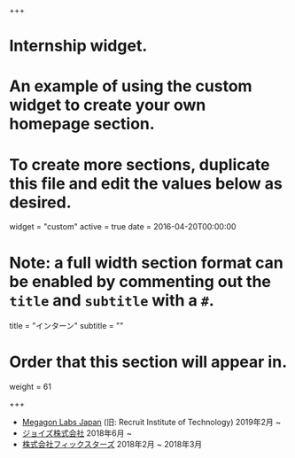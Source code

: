 +++
# Internship widget.
# An example of using the custom widget to create your own homepage section.
# To create more sections, duplicate this file and edit the values below as desired.
widget = "custom"
active = true
date = 2016-04-20T00:00:00

# Note: a full width section format can be enabled by commenting out the `title` and `subtitle` with a `#`.
title = "インターン"
subtitle = ""

# Order that this section will appear in.
weight = 61

+++

- [Megagon Labs Japan](http://www.megagon.ai/) (旧: Recruit Institute of Technology) 2019年2月 ~
- [ジョイズ株式会社](https://www.joyz.co.jp/) 2018年6月 ~
- [株式会社フィックスターズ](https://www.fixstars.com/) 2018年2月 ~ 2018年3月
